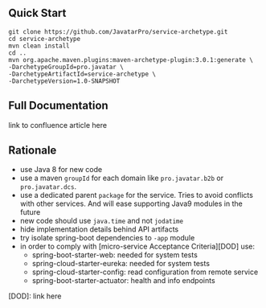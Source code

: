 ## Quick Start ##

```
git clone https://github.com/JavatarPro/service-archetype.git
cd service-archetype
mvn clean install
cd ..
mvn org.apache.maven.plugins:maven-archetype-plugin:3.0.1:generate \
-DarchetypeGroupId=pro.javatar \
-DarchetypeArtifactId=service-archetype \
-DarchetypeVersion=1.0-SNAPSHOT
```

## Full Documentation
link to confluence article here

## Rationale

* use Java 8 for new code
* use a maven `groupId` for each domain like `pro.javatar.b2b` or `pro.javatar.dcs`.
* use a dedicated parent `package` for the service. Tries to avoid conflicts with
  other services. And will ease supporting Java9 modules in the future
* new code should use `java.time` and not `jodatime`
* hide implementation details behind API artifacts
* try isolate spring-boot dependencies to `-app` module
* in order to comply with [micro-service Acceptance Criteria][DOD] use:
    - spring-boot-starter-web: needed for system tests
    - spring-cloud-starter-eureka: needed for system tests
    - spring-cloud-starter-config: read configuration from remote service
    - spring-boot-starter-actuator: health and info endpoints

[DOD]: link here
